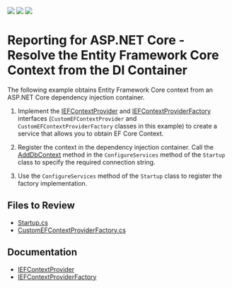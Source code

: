 <!-- default badges list -->
![](https://img.shields.io/endpoint?url=https://codecentral.devexpress.com/api/v1/VersionRange/648247158/23.1.2%2B)
[![](https://img.shields.io/badge/Open_in_DevExpress_Support_Center-FF7200?style=flat-square&logo=DevExpress&logoColor=white)](https://supportcenter.devexpress.com/ticket/details/T1169488)
[![](https://img.shields.io/badge/📖_How_to_use_DevExpress_Examples-e9f6fc?style=flat-square)](https://docs.devexpress.com/GeneralInformation/403183)
<!-- default badges end -->
# Reporting for ASP.NET Core - Resolve the Entity Framework Core Context from the DI Container

The following example obtains Entity Framework Core context from an ASP.NET Core dependency injection container.

1. Implement the [IEFContextProvider](https://docs.devexpress.com/CoreLibraries/DevExpress.Data.Entity.IEFContextProvider?v=23.1&p=netframework) and [IEFContextProviderFactory](https://docs.devexpress.com/CoreLibraries/DevExpress.DataAccess.Web.IEFContextProviderFactory?v=23.1&p=netframework) interfaces (`CustomEFContextProvider` and `CustomEFContextProviderFactory` classes in this example) to create a service that allows you to obtain EF Core Context.

2. Register the context in the dependency injection container. Call the [AddDbContext](https://learn.microsoft.com/en-us/dotnet/api/microsoft.extensions.dependencyinjection.entityframeworkservicecollectionextensions.adddbcontext?view=efcore-7.0) method in the `ConfigureServices` method of the `Startup` class to specify the required connection string. 

3. Use the `ConfigureServices` method of the `Startup` class to register the factory implementation.

## Files to Review

- [Startup.cs](./WebEFCoreApp/Startup.cs)
- [CustomEFContextProviderFactory.cs](./WebEFCoreApp/Services/CustomEFContextProviderFactory.cs)

## Documentation

- [IEFContextProvider](https://docs.devexpress.com/CoreLibraries/DevExpress.Data.Entity.IEFContextProvider?v=23.1&p=netframework)
- [IEFContextProviderFactory](https://docs.devexpress.com/CoreLibraries/DevExpress.DataAccess.Web.IEFContextProviderFactory?v=23.1&p=netframework)
